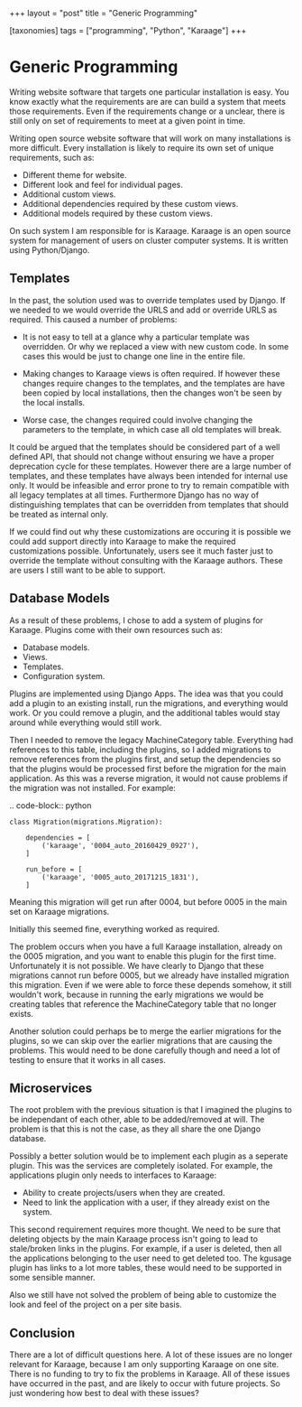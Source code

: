 +++
layout = "post"
title = "Generic Programming"

[taxonomies]
tags = ["programming", "Python", "Karaage"]
+++

# Generic Programming

Writing website software that targets one particular installation is easy. You
know exactly what the requirements are are can build a system that meets those
requirements. Even if the requirements change or a unclear, there is still only
on set of requirements to meet at a given point in time.

Writing open source website software that will work on many installations is
more difficult. Every installation is likely to require its own set of unique
requirements, such as:

- Different theme for website.
- Different look and feel for individual pages.
- Additional custom views.
- Additional dependencies required by these custom views.
- Additional models required by these custom views.

On such system I am responsible for is Karaage. Karaage is an open source
system for management of users on cluster computer systems. It is written
using Python/Django.

## Templates

In the past, the solution used was to override templates used by Django. If we
needed to we would override the URLS and add or override URLS as required. This
caused a number of problems:

- It is not easy to tell at a glance why a particular template was overridden.
  Or why we replaced a view with new custom code. In some cases this would be
  just to change one line in the entire file.

- Making changes to Karaage views is often required. If however these changes
  require changes to the templates, and the templates are have been copied by
  local installations, then the changes won't be seen by the local installs.

- Worse case, the changes required could involve changing the parameters to the
  template, in which case all old templates will break.

It could be argued that the templates should be considered part of a well
defined API, that should not change without ensuring we have a proper
deprecation cycle for these templates. However there are a large number of
templates, and these templates have always been intended for internal use only.
It would be infeasible and error prone to try to remain compatible with all
legacy templates at all times. Furthermore Django has no way of distinguishing
templates that can be overridden from templates that should be treated as
internal only.

If we could find out why these customizations are occuring it is possible we
could add support directly into Karaage to make the required customizations
possible. Unfortunately, users see it much faster just to override the template
without consulting with the Karaage authors. These are users I still want to be
able to support.

## Database Models

As a result of these problems, I chose to add a system of plugins for Karaage.
Plugins come with their own resources such as:

- Database models.
- Views.
- Templates.
- Configuration system.

Plugins are implemented using Django Apps. The idea was that you could add a
plugin to an existing install, run the migrations, and everything would work.
Or you could remove a plugin, and the additional tables would stay around while
everything would still work.

Then I needed to remove the legacy MachineCategory table. Everything had
references to this table, including the plugins, so I added migrations to
remove references from the plugins first, and setup the dependencies so that
the plugins would be processed first before the migration for the main
application. As this was a reverse migration, it would not cause problems if
the migration was not installed. For example:

.. code-block:: python

    class Migration(migrations.Migration):

        dependencies = [
            ('karaage', '0004_auto_20160429_0927'),
        ]

        run_before = [
            ('karaage', '0005_auto_20171215_1831'),
        ]

Meaning this migration will get run after 0004, but before 0005 in the
main set on Karaage migrations.

Initially this seemed fine, everything worked as required.

The problem occurs when you have a full Karaage installation, already on the
0005 migration, and you want to enable this plugin for the first time.
Unfortunately it is not possible. We have clearly to Django that these
migrations cannot run before 0005, but we already have installed migration this
migration. Even if we were able to force these depends somehow, it still
wouldn't work, because in running the early migrations we would be creating
tables that reference the MachineCategory table that no longer exists.

Another solution could perhaps be to merge the earlier migrations for the
plugins, so we can skip over the earlier migrations that are causing the
problems. This would need to be done carefully though and need a lot of testing
to ensure that it works in all cases.

## Microservices

The root problem with the previous situation is that I imagined the plugins to
be independant of each other, able to be added/removed at will. The problem is
that this is not the case, as they all share the one Django database.

Possibly a better solution would be to implement each plugin as a seperate
plugin. This was the services are completely isolated. For example, the applications
plugin only needs to interfaces to Karaage:

- Ability to create projects/users when they are created.
- Need to link the application with a user, if they already exist on the
  system.

This second requirement requires more thought. We need to be sure that deleting
objects by the main Karaage process isn't going to lead to stale/broken links
in the plugins. For example, if a user is deleted, then all the applications
belonging to the user need to get deleted too. The kgusage plugin has links to
a lot more tables, these would need to be supported in some sensible manner.

Also we still have not solved the problem of being able to customize the look
and feel of the project on a per site basis.

## Conclusion

There are a lot of difficult questions here. A lot of these issues are no
longer relevant for Karaage, because I am only supporting Karaage on one site.
There is no funding to try to fix the problems in Karaage. All of these issues
have occurred in the past, and are likely to occur with future projects. So
just wondering how best to deal with these issues?
